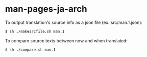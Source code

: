 # man-pages-ja-arch

To output translation's source info as a json file (ex. src/man.1.json):

```sh
$ sh ./makesrcfile.sh man.1
```

To compare source texts between now and when translated:

```sh
$ sh ./compare.sh man.1
```
